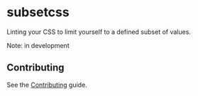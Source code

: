 # subsetcss

Linting your CSS to limit yourself to a defined subset of values.

Note: in development


## Contributing

See the [Contributing](./CONTRIBUTING.md) guide.